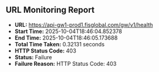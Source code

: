 ## URL Monitoring Report

- **URL:** https://api-gw1-prod1.fisglobal.com/gw/v1/health
- **Start Time:** 2025-10-04T18:46:04.852378
- **End Time:** 2025-10-04T18:46:05.173688
- **Total Time Taken:** 0.32131 seconds
- **HTTP Status Code:** 403
- **Status:** Failure
- **Failure Reason:** HTTP Status Code: 403
